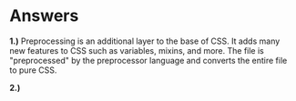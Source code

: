 # Answers

**1.)** Preprocessing is an additional layer to the base of CSS. It adds many new features to CSS such as variables, mixins, and more. The file is "preprocessed" by the preprocessor language and converts the entire file to pure CSS.

**2.)** 